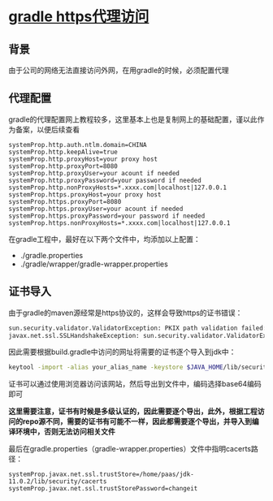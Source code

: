 # [gradle https代理访问](https://github.com/Jared-ZDC/Jared-ZDC.github.io/issues/1)

## 背景
由于公司的网络无法直接访问外网，在用gradle的时候，必须配置代理

## 代理配置
gradle的代理配置网上教程较多，这里基本上也是复制网上的基础配置，谨以此作为备案，以便后续查看
```properties
systemProp.http.auth.ntlm.domain=CHINA
systemProp.http.keepAlive=true
systemProp.http.proxyHost=your proxy host
systemProp.http.proxyPort=8080
systemProp.http.proxyUser=your acount if needed
systemProp.http.proxyPassword=your password if needed
systemProp.http.nonProxyHosts=*.xxxx.com|localhost|127.0.0.1
systemProp.https.proxyHost=your proxy host
systemProp.https.proxyPort=8080
systemProp.https.proxyUser=your acount if needed
systemProp.https.proxyPassword=your password if needed
systemProp.https.nonProxyHosts=*.xxxx.com|localhost|127.0.0.1
```
在gradle工程中，最好在以下两个文件中，均添加以上配置：
* ./gradle.properties
* ./gradle/wrapper/gradle-wrapper.properties

## 证书导入
由于gradle的maven源经常是https协议的，这样会导致https的证书错误：
```bash
sun.security.validator.ValidatorException: PKIX path validation failed: java.security.cert.CertPathValidatorException: signature check failed
javax.net.ssl.SSLHandshakeException: sun.security.validator.ValidatorException: PKIX path validation failed: java.security.cert.CertPathValidatorException: signature check failed
```
因此需要根据build.gradle中访问的网址将需要的证书逐个导入到jdk中：
```bash
keytool -import -alias your_alias_name -keystore $JAVA_HOME/lib/security/cacerts  -file  your_cer_file
```
证书可以通过使用浏览器访问该网站，然后导出到文件中，编码选择base64编码即可

**这里需要注意，证书有时候是多级认证的，因此需要逐个导出，此外，根据工程访问的repo源不同，需要的证书有可能不一样，因此都需要逐个导出，并导入到编译环境中，否则无法访问相关文件**

最后在gradle.properties（gradle-wrapper.properties）文件中指明cacerts路径：
```properties
systemProp.javax.net.ssl.trustStore=/home/paas/jdk-11.0.2/lib/security/cacerts
systemProp.javax.net.ssl.trustStorePassword=changeit
```